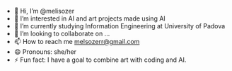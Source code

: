 - 👋 Hi, I’m @melisozer
- 👀 I’m interested in AI and art projects made using AI
- 🌱 I’m currently studying Information Engineering at University of Padova
- 💞️ I’m looking to collaborate on ...
- 📫 How to reach me melsozerr@gmail.com 
- 😄 Pronouns: she/her
- ⚡ Fun fact: I have a goal to combine art with coding and AI.

<!---
melisozer/melisozer is a ✨ special ✨ repository because its `README.md` (this file) appears on your GitHub profile.
You can click the Preview link to take a look at your changes.
--->
